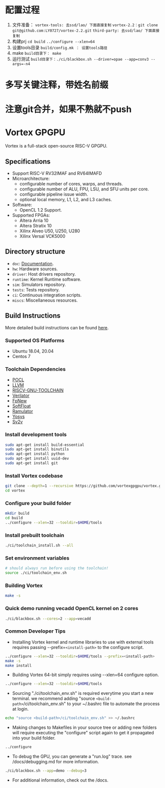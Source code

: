 # 配置过程

1. 文件准备：
   `vortex-tools: 去ssd/lao/ 下面直接复制`
   `vortex-2.2：git clone git@github.com:LY0727/vortex-2.2.git`
   `third-party: 去ssd/lao/ 下面直接复制`
2. 构建prj
   `cd build`
   `../configure --xlen=64`
3. 设置tools目录
   `build/config.mk ： 设置tools路径`
4. make
   `build目录下： make`
5. 运行测试
   `build目录下：./ci/blackbox.sh --driver=opae --app=conv3 --args=-n4`

# 多写关键注释，带姓名前缀

# 注意git合并，如果不熟就不push

# Vortex GPGPU

Vortex is a full-stack open-source RISC-V GPGPU.

## Specifications

- Support RISC-V RV32IMAF and RV64IMAFD
- Microarchitecture:
  - configurable number of cores, warps, and threads.
  - configurable number of ALU, FPU, LSU, and SFU units per core.
  - configurable pipeline issue width.
  - optional local memory, L1, L2, and L3 caches.
- Software:
  - OpenCL 1.2 Support.
- Supported FPGAs:
  - Altera Arria 10
  - Altera Stratix 10
  - Xilinx Alveo U50, U250, U280
  - Xilinx Versal VCK5000

## Directory structure

- `doc`: [Documentation](docs/index.md).
- `hw`: Hardware sources.
- `driver`: Host drivers repository.
- `runtime`: Kernel Runtime software.
- `sim`: Simulators repository.
- `tests`: Tests repository.
- `ci`: Continuous integration scripts.
- `miscs`: Miscellaneous resources.

## Build Instructions

More detailed build instructions can be found [here](docs/install_vortex.md).

### Supported OS Platforms

- Ubuntu 18.04, 20.04
- Centos 7

### Toolchain Dependencies

- [POCL](http://portablecl.org/)
- [LLVM](https://llvm.org/)
- [RISCV-GNU-TOOLCHAIN](https://github.com/riscv-collab/riscv-gnu-toolchain)
- [Verilator](https://www.veripool.org/verilator)
- [FpNew](https://github.com/pulp-platform/fpnew.git)
- [SoftFloat](https://github.com/ucb-bar/berkeley-softfloat-3.git)
- [Ramulator](https://github.com/CMU-SAFARI/ramulator.git)
- [Yosys](https://github.com/YosysHQ/yosys)
- [Sv2v](https://github.com/zachjs/sv2v)

### Install development tools

```sh
sudo apt-get install build-essential
sudo apt-get install binutils
sudo apt-get install python
sudo apt-get install uuid-dev
sudo apt-get install git
```

### Install Vortex codebase

```sh
git clone --depth=1 --recursive https://github.com/vortexgpgpu/vortex.git
cd vortex
```

### Configure your build folder

```sh
mkdir build
cd build
../configure --xlen=32 --tooldir=$HOME/tools
```

### Install prebuilt toolchain

```sh
./ci/toolchain_install.sh --all
```

### Set environment variables

```sh
# should always run before using the toolchain!
source ./ci/toolchain_env.sh
```

### Building Vortex

```sh
make -s
```

### Quick demo running vecadd OpenCL kernel on 2 cores

```sh
./ci/blackbox.sh --cores=2 --app=vecadd
```

### Common Developer Tips

- Installing Vortex kernel and runtime libraries to use with external tools requires passing --prefix=`<install-path>` to the configure script.

```sh
../configure --xlen=32 --tooldir=$HOME/tools --prefix=<install-path>
make -s
make install
```

- Building Vortex 64-bit simply requires using --xlen=64 configure option.

```sh
../configure --xlen=32 --tooldir=$HOME/tools
```

- Sourcing "./ci/toolchain_env.sh" is required everytime you start a new terminal. we recommend adding "source `<build-path>`/ci/toolchain_env.sh" to your ~/.bashrc file to automate the process at login.

```sh
echo "source <build-path>/ci/toolchain_env.sh" >> ~/.bashrc
```

- Making changes to Makefiles in your source tree or adding new folders will require executing the "configure" script again to get it propagated into your build folder.

```sh
../configure
```

- To debug the GPU, you can generate a "run.log" trace. see /docs/debugging.md for more information.

```sh
./ci/blackbox.sh --app=demo --debug=3
```

- For additional information, check out the /docs.
